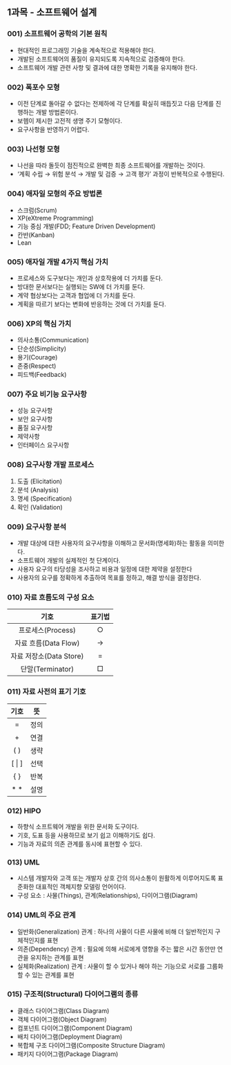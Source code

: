 ## 1과목 - 소프트웨어 설계
### 001) 소프트웨어 공학의 기본 원칙
- 현대적인 프로그래밍 기술을 계속적으로 적용해야 한다.
- 개발된 소프트웨어의 품질이 유지되도록 지속적으로 검증해야 한다.
- 소프트웨어 개발 관련 사항 및 결과에 대한 명확한 기록을 유지해야 한다.


### 002) 폭포수 모형
- 이전 단계로 돌아갈 수 없다는 전제하에 각 단계를 확실히 매듭짓고 다음 단계를 진행하는 개발 방법론이다.
- 보헴이 제시한 고전적 생명 주기 모형이다.
- 요구사항을 반영하기 어렵다.

### 003) 나선형 모형
- 나선을 따라 돌듯이 점진적으로 완벽한 최종 소프트웨어를 개발하는 것이다.
- ‘계획 수립 → 위험 분석 → 개발 및 검증 → 고객 평가’ 과정이 반복적으로 수행된다.

### 004) 애자일 모형의 주요 방법론
- 스크럼(Scrum)
- XP(eXtreme Programming)
- 기능 중심 개발(FDD; Feature Driven Development)
- 칸반(Kanban)
- Lean

### 005) 애자일 개발 4가지 핵심 가치
- 프로세스와 도구보다는 개인과 상호작용에 더 가치를 둔다.
- 방대한 문서보다는 실행되는 SW에 더 가치를 둔다.
- 계약 협상보다는 고객과 협업에 더 가치를 둔다.
- 계획을 따르기 보다는 변화에 반응하는 것에 더 가치를 둔다.

### 006) XP의 핵심 가치
- 의사소통(Communication)
- 단순성(Simplicity)
- 용기(Courage)
- 존중(Respect)
- 피드백(Feedback)

### 007) 주요 비기능 요구사항
- 성능 요구사항
- 보안 요구사항
- 품질 요구사항
- 제약사항
- 인터페이스 요구사항

### 008) 요구사항 개발 프로세스
1. 도출 (Elicitation)
2. 분석 (Analysis)
3. 명세 (Specification)
4. 확인 (Validation)

### 009) 요구사항 분석
- 개발 대상에 대한 사용자의 요구사항을 이해하고 문서화(명세화)하는 활동을 의미한다.
- 소프트웨어 개발의 실제적인 첫 단계이다.
- 사용자 요구의 타당성을 조사하고 비용과 일정에 대한 제약을 설정한다
- 사용자의 요구를 정확하게 추출하여 목표를 정하고, 해결 방식을 결정한다.

### 010) 자료 흐름도의 구성 요소
|기호|표기법|
|:-:|:-:|
|프로세스(Process)|○|
|자료 흐름(Data Flow)|→|
|자료 저장소(Data Store)|=|
|단말(Terminator)|□|

### 011) 자료 사전의 표기 기호
|기호|뜻|
|:-:|:-:|
|=|정의|
|+|연결|
|( )|생략|
|[ \| ]|선택|
|{ }|반복|
|* *|설명|

### 012) HIPO
- 하향식 소프트웨어 개발을 위한 문서화 도구이다.
- 기호,  도표  등을  사용하므로  보기  쉽고  이해하기도 쉽다.
- 기능과 자료의 의존 관계를 동시에 표현할 수 있다.

### 013) UML
- 시스템 개발자와 고객 또는 개발자 상호 간의 의사소통이 원활하게 이루어지도록 표준화한 대표적인 객체지향 모델링 언어이다.
- 구성 요소 : 사물(Things), 관계(Relationships), 다이어그램(Diagram)

### 014) UML의 주요 관계
- 일반화(Generalization) 관계 : 하나의 사물이 다른 사물에 비해 더 일반적인지 구체적인지를 표현
- 의존(Dependency) 관계 : 필요에 의해 서로에게 영향을 주는 짧은 시간 동안만 연관을 유지하는 관계를 표현
- 실체화(Realization) 관계 : 사물이 할 수 있거나 해야 하는 기능으로 서로를 그룹화 할 수 있는 관계를 표현

### 015) 구조적(Structural) 다이어그램의 종류
- 클래스 다이어그램(Class Diagram)
- 객체 다이어그램(Object Diagram)
- 컴포넌트 다이어그램(Component Diagram)
- 배치 다이어그램(Deployment Diagram)
- 복합체  구조  다이어그램(Composite  Structure Diagram)
- 패키지 다이어그램(Package Diagram)

